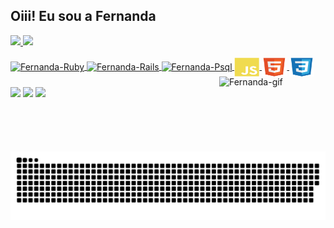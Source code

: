  ## Oiii! Eu sou a Fernanda
 
 <div>
  <a href="https://github.com/bussularf">
  <img height="180em" src="https://github-readme-stats.vercel.app/api?username=bussularf&show_icons=true&theme=dracula&include_all_commits=true&count_private=true"/>
  <img height="180em" src="https://github-readme-stats.vercel.app/api/top-langs/?username=bussularf&layout=compact&langs_count=7&theme=dracula"/>
</div>
  
<div style="display: inline_block"><br>
   <img align="center" alt="Fernanda-Ruby" height="30" width="40" src="https://cdn.jsdelivr.net/gh/devicons/devicon/icons/ruby/ruby-original-wordmark.svg">
  <img align="center" alt="Fernanda-Rails" height="30" width="40" src="https://cdn.jsdelivr.net/gh/devicons/devicon/icons/rails/rails-original-wordmark.svg">
  <img align="center" alt="Fernanda-Psql" height="30" width="40" src="https://cdn.jsdelivr.net/gh/devicons/devicon/icons/postgresql/postgresql-original-wordmark.svg">
  <img align="center" alt="Fernanda-Js" height="30" width="40" src="https://raw.githubusercontent.com/devicons/devicon/master/icons/javascript/javascript-plain.svg">
  <img align="center" alt="Fernanda-HTML" height="30" width="40" src="https://raw.githubusercontent.com/devicons/devicon/master/icons/html5/html5-original.svg">
  <img align="center" alt="Fernanda-CSS" height="30" width="40" src="https://raw.githubusercontent.com/devicons/devicon/master/icons/css3/css3-original.svg">
  <img align="right" alt="Fernanda-gif" height="120" width="170" src="https://i.giphy.com/media/ZbNJojSbuJvIIVGl2t/200.webp">

</div>
 
 <br>

 <div> 
  <a href="https://www.linkedin.com/in/fernanda-de-jesus-198450a7/" target="_blank"><img src="https://img.shields.io/badge/-LinkedIn-%230077B5?style=for-the-badge&logo=linkedin&logoColor=white" target="_blank"></a> 
 <a href="https://bussularf.github.io/" target="_blank"><img src="https://img.shields.io/badge/-PORTIF%C3%93LIO-%23EBBDDB?style=for-the-badge&logo=Adafruit" target="_blank"></a> 
  <a href="mailto:fernandabussular@gmail.com"><img src="https://img.shields.io/badge/-Gmail-%23333?style=for-the-badge&logo=gmail&logoColor=white" target="_blank"></a>
 
 ![Snake animation](https://github.com/bussularf/bussularf/blob/output/github-contribution-grid-snake.svg)
 
</div>

